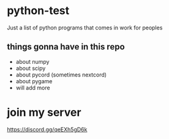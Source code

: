 # python-test
Just a list of python programs that comes in work for peoples

## things gonna have in this repo

* about numpy
* about scipy
* about pycord (sometimes nextcord)
* about pygame
* will add more

# join my server
<https://discord.gg/qeEXh5gD6k>
